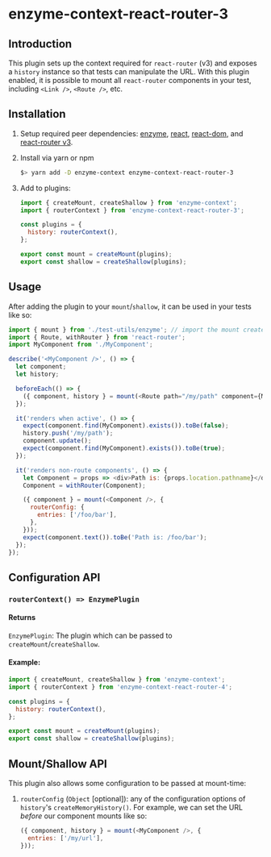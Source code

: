 # enzyme-context-react-router-3

## Introduction

This plugin sets up the context required for `react-router` (v3) and exposes a `history` instance so that tests can manipulate the URL. With this plugin enabled, it is possible to mount all `react-router` components in your test, including `<Link />`, `<Route />`, etc.

## Installation

1. Setup required peer dependencies: [enzyme](https://airbnb.io/enzyme/docs/installation/), [react](https://reactjs.org/docs/getting-started.html), [react-dom](https://reactjs.org/docs/react-dom.html), and [react-router v3](https://github.com/ReactTraining/react-router/tree/v3/docs).

2. Install via yarn or npm

   ```bash
   $> yarn add -D enzyme-context enzyme-context-react-router-3
   ```

3. Add to plugins:

   ```javascript
   import { createMount, createShallow } from 'enzyme-context';
   import { routerContext } from 'enzyme-context-react-router-3';

   const plugins = {
     history: routerContext(),
   };

   export const mount = createMount(plugins);
   export const shallow = createShallow(plugins);
   ```

## Usage

After adding the plugin to your `mount`/`shallow`, it can be used in your tests like so:

```javascript
import { mount } from './test-utils/enzyme'; // import the mount created with enzyme-context
import { Route, withRouter } from 'react-router';
import MyComponent from './MyComponent';

describe('<MyComponent />', () => {
  let component;
  let history;

  beforeEach(() => {
    ({ component, history } = mount(<Route path="/my/path" component={MyComponent} />));
  });

  it('renders when active', () => {
    expect(component.find(MyComponent).exists()).toBe(false);
    history.push('/my/path');
    component.update();
    expect(component.find(MyComponent).exists()).toBe(true);
  });

  it('renders non-route components', () => {
    let Component = props => <div>Path is: {props.location.pathname}</div>;
    Component = withRouter(Component);

    ({ component } = mount(<Component />, {
      routerConfig: {
        entries: ['/foo/bar'],
      },
    }));
    expect(component.text()).toBe('Path is: /foo/bar');
  });
});
```

## Configuration API

### `routerContext() => EnzymePlugin`

#### Returns

`EnzymePlugin`: The plugin which can be passed to `createMount`/`createShallow`.

#### Example:

```javascript
import { createMount, createShallow } from 'enzyme-context';
import { routerContext } from 'enzyme-context-react-router-4';

const plugins = {
  history: routerContext(),
};

export const mount = createMount(plugins);
export const shallow = createShallow(plugins);
```

## Mount/Shallow API

This plugin also allows some configuration to be passed at mount-time:

1. `routerConfig` (`Object` [optional]): any of the configuration options of `history`'s `createMemoryHistory()`. For example, we can set the URL _before_ our component mounts like so:

   ```javascript
   ({ component, history } = mount(<MyComponent />, {
     entries: ['/my/url'],
   }));
   ```
